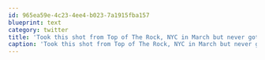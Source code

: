 ```yaml
---
id: 965ea59e-4c23-4ee4-b023-7a1915fba157
blueprint: text
category: twitter
title: 'Took this shot from Top of The Rock, NYC in March but never got around to posting it http://tweetphoto.com/6376672'
caption: 'Took this shot from Top of The Rock, NYC in March but never got around to posting it http://tweetphoto.com/6376672'
---
```

